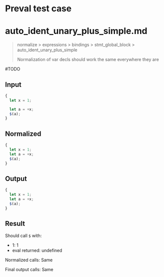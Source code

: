 # Preval test case

# auto_ident_unary_plus_simple.md

> normalize > expressions > bindings > stmt_global_block > auto_ident_unary_plus_simple
>
> Normalization of var decls should work the same everywhere they are

#TODO

## Input

`````js filename=intro
{
  let x = 1;

  let a = +x;
  $(a);
}
`````

## Normalized

`````js filename=intro
{
  let x = 1;
  let a = +x;
  $(a);
}
`````

## Output

`````js filename=intro
{
  let x = 1;
  let a = +x;
  $(a);
}
`````

## Result

Should call `$` with:
 - 1: 1
 - eval returned: undefined

Normalized calls: Same

Final output calls: Same
